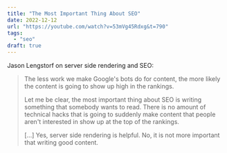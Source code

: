 ```yaml
---
title: "The Most Important Thing About SEO"
date: 2022-12-12
url: "https://youtube.com/watch?v=53mVg45Rdxg&t=790"
tags:
  - "seo"
draft: true
---
```


Jason Lengstorf on server side rendering and SEO:

> The less work we make Google's bots do for content, the more likely the content is going to show up high in the rankings.
>
> Let me be clear, the most important thing about SEO is writing something that somebody wants to read. There is no amount of technical hacks that is going to suddenly make content that people aren't interested in show up at the top of the rankings.
>
> […] Yes, server side rendering is helpful. No, it is not more important that writing good content.
